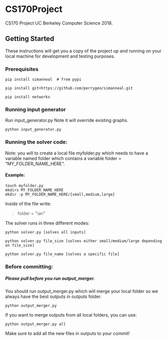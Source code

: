 # CS170Project

CS170 Project UC Berkeley Computer Science 2018.  

## Getting Started

These instructions will get you a copy of the project up and running on your local machine for development and testing purposes.   

### Prerequisites

```
pip install simanneal  # from pypi

pip install git+https://github.com/perrygeo/simanneal.git    
  
pip install networkx  
```

### Running input generator  
Run input_generator.py Note it will override existing graphs.   

```
python input_generator.py 
```

### Running the solver code:  
Note: you will to create a local file myfolder.py which needs to have a variable named folder which contains a variable folder = "MY_FOLDER_NAME_HERE".
#### Example:
```
touch myfolder.py 
mkdirs MY_FOLDER_NAME_HERE  
mkdir -p MY_FOLDER_NAME_HERE/{small,medium,large}
```  
Inside of the file write:  
> folder = "ian"
  
The solver runs in three different modes:
```
python solver.py [solves all inputs]
```
```
python solver.py file_size [solves either small/medium/large depending on file_size]
```
```
python solver.py file_name [solves a specific file]
```
### Before committing:  
##### Please pull before you run output_merger.
 

You should run output_merger.py which will merge your local folder so we always have the best outputs in outputs folder.
```
python output_merger.py
```
If you want to merge outputs from all local folders, you can use: 
```
python output_merger.py all
```
Make sure to add all the new files in outputs to your commit!
